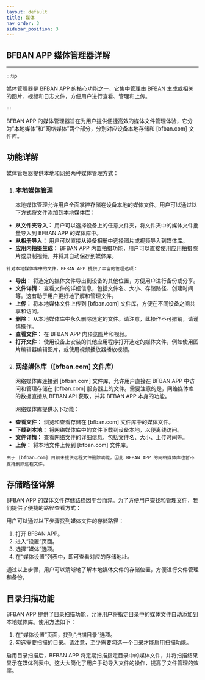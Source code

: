 ```yaml
---
layout: default
title: 媒体
nav_order: 3
sidebar_position: 3
---
```


## BFBAN APP 媒体管理器详解

---

:::tip

媒体管理器是 BFBAN APP 的核心功能之一，它集中管理由 BFBAN 生成或相关的图片、视频和日志文件，方便用户进行查看、管理和上传。

:::

BFBAN APP 的媒体管理器旨在为用户提供便捷高效的媒体文件管理体验，它分为“本地媒体”和“网络媒体”两个部分，分别对应设备本地存储和 [bfban.com] 文件库。

## 功能详解

媒体管理器提供本地和网络两种媒体管理方式：

1.  ### 本地媒体管理

    本地媒体管理允许用户全面掌控存储在设备本地的媒体文件。用户可以通过以下方式将文件添加到本地媒体库：

   *   **从文件夹导入：** 用户可以选择设备上的任意文件夹，将文件夹中的媒体文件批量导入到 BFBAN APP 的媒体库中。
   *   **从相册导入：** 用户可以直接从设备相册中选择图片或视频导入到媒体库。
   *   **应用内拍摄生成：** BFBAN APP 内置拍摄功能，用户可以直接使用应用拍摄照片或录制视频，并将其自动保存到媒体库。

    针对本地媒体库中的文件，BFBAN APP 提供了丰富的管理选项：

   *   **导出：** 将选定的媒体文件导出到设备的其他位置，方便用户进行备份或分享。
   *   **文件详情：** 查看文件的详细信息，包括文件名、大小、存储路径、创建时间等。这有助于用户更好地了解和管理文件。
   *   **上传：** 将本地媒体文件上传到 [bfban.com] 文件库，方便在不同设备之间共享和访问。
   *   **删除：** 从本地媒体库中永久删除选定的文件。请注意，此操作不可撤销，请谨慎操作。
   *   **查看文件：** 在 BFBAN APP 内预览图片和视频。
   *   **打开文件：** 使用设备上安装的其他应用程序打开选定的媒体文件，例如使用图片编辑器编辑图片，或使用视频播放器播放视频。

2.  ### 网络媒体库（[bfban.com] 文件库）

    网络媒体库连接到 [bfban.com] 文件库，允许用户直接在 BFBAN APP 中访问和管理存储在 [bfban.com] 服务器上的文件。需要注意的是，网络媒体库的数据直接从 BFBAN API 获取，并非 BFBAN APP 本身的功能。

    网络媒体库提供以下功能：

   *   **查看文件：** 浏览和查看存储在 [bfban.com] 文件库中的媒体文件。
   *   **下载到本地：** 将网络媒体库中的文件下载到设备本地，以便离线访问。
   *   **文件详情：** 查看网络文件的详细信息，包括文件名、大小、上传时间等。
   *   **上传：** 将本地文件上传到 [bfban.com] 文件库。

    由于 [bfban.com] 目前未提供远程文件删除功能，因此 BFBAN APP 的网络媒体库也暂不支持删除远程文件。

## 存储路径详解

BFBAN APP 的媒体文件存储路径因平台而异。为了方便用户查找和管理文件，我们提供了便捷的路径查看方式：

用户可以通过以下步骤找到媒体文件的存储路径：

1.  打开 BFBAN APP。
2.  进入“设置”页面。
3.  选择“媒体”选项。
4.  在“媒体设置”列表中，即可查看对应的存储地址。

通过以上步骤，用户可以清晰地了解本地媒体文件的存储位置，方便进行文件管理和备份。

## 目录扫描功能

BFBAN APP 提供了目录扫描功能，允许用户将指定目录中的媒体文件自动添加到本地媒体库。使用方法如下：

1.  在“媒体设置”页面，找到“扫描目录”选项。
2.  勾选需要扫描的目录。请注意，至少需要勾选一个目录才能启用扫描功能。

启用目录扫描后，BFBAN APP 将定期扫描指定目录中的媒体文件，并将扫描结果显示在媒体列表中。这大大简化了用户手动导入文件的操作，提高了文件管理的效率。

